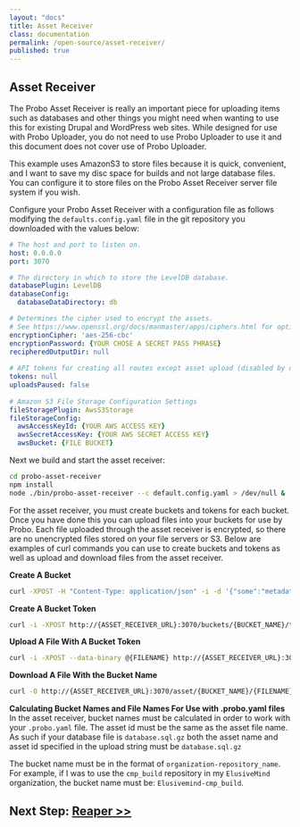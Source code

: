 ```yaml
---
layout: "docs"
title: Asset Receiver
class: documentation
permalink: /open-source/asset-receiver/
published: true
---
```


## Asset Receiver
The Probo Asset Receiver is really an important piece for uploading items such as databases and other things you might need when wanting to use this for existing Drupal and WordPress web sites. While designed for use with Probo Uploader, you do not need to use Probo Uploader to use it and this document does not cover use of Probo Uploader.

This example uses AmazonS3 to store files because it is quick, convenient, and I want to save my disc space for builds and not large database files. You can configure it to store files on the Probo Asset Receiver server file system if you wish.

Configure your Probo Asset Receiver with a configuration file as follows modifying the `defaults.config.yaml` file in the git repository you downloaded with the values below:

```yaml
# The host and port to listen on.
host: 0.0.0.0
port: 3070

# The directory in which to store the LevelDB database.
databasePlugin: LevelDB
databaseConfig:
  databaseDataDirectory: db

# Determines the cipher used to encrypt the assets.
# See https://www.openssl.org/docs/manmaster/apps/ciphers.html for options.
encryptionCipher: 'aes-256-cbc'
encryptionPassword: {YOUR CHOSE A SECRET PASS PHRASE}
recipheredOutputDir: null
 
# API tokens for creating all routes except asset upload (disabled by default)
tokens: null
uploadsPaused: false
 
# Amazon S3 File Storage Configuration Settings
fileStoragePlugin: AwsS3Storage
fileStorageConfig:
  awsAccessKeyId: {YOUR AWS ACCESS KEY}
  awsSecretAccessKey: {YOUR AWS SECRET ACCESS KEY}
  awsBucket: {FILE BUCKET}
```

Next we build and start the asset receiver:

```bash
cd probo-asset-receiver
npm install
node ./bin/probo-asset-receiver --c default.config.yaml > /dev/null &
```

For the asset receiver, you must create buckets and tokens for each bucket. Once you have done this you can upload files into your buckets for use by Probo. Each file uploaded through the asset receiver is encrypted, so there are no unencrypted files stored on your file servers or S3. Below are examples of curl commands you can use to create buckets and tokens as well as upload and download files from the asset receiver.

**Create A Bucket**  
```bash
curl -XPOST -H "Content-Type: application/json" -i -d '{"some":"metadata"}' http://{ASSET_RECEIVER_URL}:3070/buckets/{BUCKET_NAME}  
```

**Create A Bucket Token**  
```bash
curl -i -XPOST http://{ASSET_RECEIVER_URL}:3070/buckets/{BUCKET_NAME}/token/{TOKEN}  
```

**Upload A File With A Bucket Token**  
```bash
curl -i -XPOST --data-binary @{FILENAME} http://{ASSET_RECEIVER_URL}:3070/asset/{TOKEN}/{FILENAME}  
```

**Download A File With the Bucket Name**  
```bash
curl -O http://{ASSET_RECEIVER_URL}:3070/asset/{BUCKET_NAME}/{FILENAME} > {FILENAME}  
```  
  
**Calculating Bucket Names and File Names For Use with .probo.yaml files**  
In the asset receiver, bucket names must be calculated in order to work with your `.probo.yaml` file. The asset id must be the same as the asset file name. As such if your database file is `database.sql.gz` both the asset name and asset id specified in the upload string must be `database.sql.gz`

The bucket name must be in the format of `organization-repository_name`. For example, if I was to use the `cmp_build` repository in my `ElusiveMind` organization, the bucket name must be: `Elusivemind-cmp_build`.

## Next Step: [Reaper >>](/open-source/reaper/)
